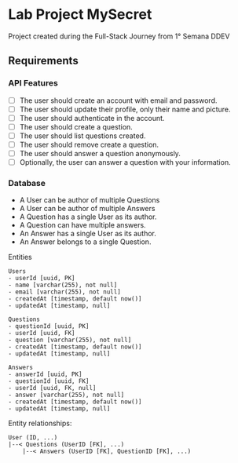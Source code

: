# Lab Project MySecret

Project created during the Full-Stack Journey from 1° Semana DDEV

## Requirements
### API Features
- [ ] The user should create an account with email and password.
- [ ] The user should update their profile, only their name and picture.
- [ ] The user should authenticate in the account.
- [ ] The user should create a question.
- [ ] The user should list questions created.
- [ ] The user should remove create a question.
- [ ] The user should answer a question anonymously.
- [ ] Optionally, the user can answer a question with your information.

### Database
- A User can be author of multiple Questions
- A User can be author of multiple Answers
- A Question has a single User as its author.
- A Question can have multiple answers.
- An Answer has a single User as its author.
- An Answer belongs to a single Question.

Entities
```text
Users
- userId [uuid, PK]
- name [varchar(255), not null]
- email [varchar(255), not null]
- createdAt [timestamp, default now()]
- updatedAt [timestamp, null]

Questions
- questionId [uuid, PK]
- userId [uuid, FK]
- question [varchar(255), not null]
- createdAt [timestamp, default now()]
- updatedAt [timestamp, null]

Answers
- answerId [uuid, PK]
- questionId [uuid, FK]
- userId [uuid, FK, null]
- answer [varchar(255), not null]
- createdAt [timestamp, default now()]
- updatedAt [timestamp, null]
```

Entity relationships:
```text
User (ID, ...)
|--< Questions (UserID [FK], ...)
    |--< Answers (UserID [FK], QuestionID [FK], ...)
```